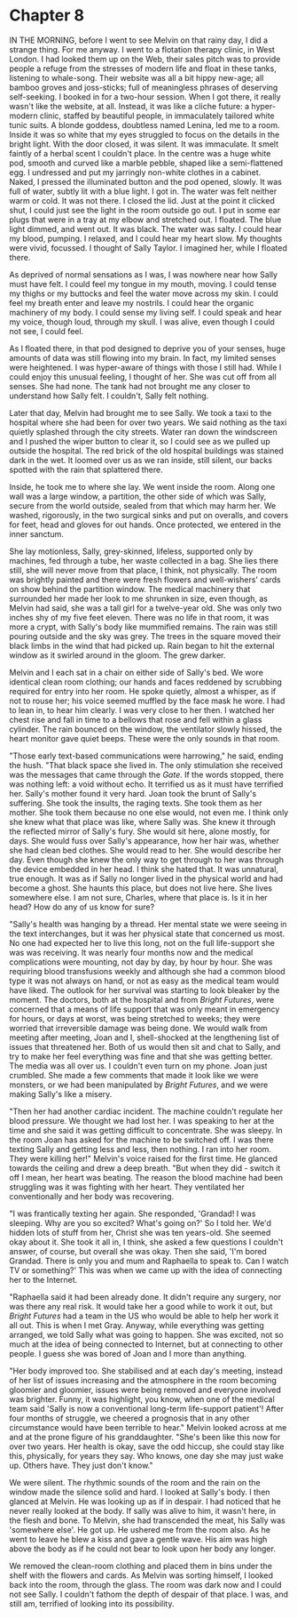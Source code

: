 
# Chapter 8 

<span class="firstLetter">I</span>N THE MORNING, before I went to see Melvin on that rainy day, I did a strange thing. For me anyway. I went to a flotation therapy clinic, in West London. I had looked them up on the Web, their sales pitch was to provide people a refuge from the stresses of modern life and float in these tanks, listening to whale-song. Their website was all a bit hippy new-age; all bamboo groves and joss-sticks; full of meaningless phrases of deserving self-seeking. I booked in for a two-hour session. When I got there, it really wasn't like the website, at all. Instead, it was like a cliche future: a hyper-modern clinic, staffed by beautiful people, in immaculately tailored white tunic suits. A blonde goddess, doubtless named Lenina, led me to a room. Inside it was so white that my eyes struggled to focus on the details in the bright light. With the door closed, it was silent. It was immaculate. It smelt faintly of a herbal scent I couldn't place. In the centre was a huge white pod, smooth and curved like a marble pebble, shaped like a semi-flattened egg. I undressed and put my jarringly non-white clothes in a cabinet. Naked, I pressed the illuminated button and the pod opened, slowly. It was full of water, subtly lit with a blue light. I got in. The water was felt neither warm or cold. It was not there. I closed the lid. Just at the point it clicked shut, I could just see the light in the room outside go out. I put in some ear plugs that were in a tray at my elbow and stretched out. I floated. The blue light dimmed, and went out. It was black. The water was salty. I could hear my blood, pumping. I relaxed, and I could hear my heart slow. My thoughts were vivid, focussed. I thought of Sally Taylor. I imagined her, while I floated there.

As deprived of normal sensations as I was, I was nowhere near how Sally must have felt. I could feel my tongue in my mouth, moving. I could tense my thighs or my buttocks and feel the water move across my skin. I could feel my breath enter and leave my nostrils. I could hear the organic machinery of my body. I could sense my living self. I could speak and hear my voice, though loud, through my skull. I was alive, even though I could not see, I could feel.

As I floated there, in that pod designed to deprive you of your senses, huge amounts of data was still flowing into my brain. In fact, my limited senses were heightened. I was hyper-aware of things with those I still had. While I could enjoy this unusual feeling, I thought of her. She was cut off from all senses. She had none. The tank had not brought me any closer to understand how Sally felt. I couldn't, Sally felt nothing.

Later that day, Melvin had brought me to see Sally. We took a taxi to the hospital where she had been for over two years. We said nothing as the taxi quietly splashed through the city streets. Water ran down the windscreen and I pushed the wiper button to clear it, so I could see as we pulled up outside the hospital. The red brick of the old hospital buildings was stained dark in the wet. It loomed over us as we ran inside, still silent, our backs spotted with the rain that splattered there.

Inside, he took me to where she lay. We went inside the room. Along one wall was a large window, a partition, the other side of which was Sally, secure from the world outside, sealed from that which may harm her. We washed, rigorously, in the two surgical sinks and put on overalls, and covers for feet, head and gloves for out hands. Once protected, we entered in the inner sanctum.

She lay motionless, Sally, grey-skinned, lifeless, supported only by machines, fed through a tube, her waste collected in a bag. She lies there still, she will never move from that place, I think, not physically. The room was brightly painted and there were fresh flowers and well-wishers' cards on show behind the partition window. The medical machinery that surrounded her made her look to me shrunken in size, even though, as Melvin had said, she was a tall girl for a twelve-year old. She was only two inches shy of my five feet eleven. There was no life in that room, it was more a crypt, with Sally's body like mummified remains. The rain was still pouring outside and the sky was grey. The trees in the square moved their black limbs in the wind that had picked up. Rain began to hit the external window as it swirled around in the gloom. The grew darker.

Melvin and I each sat in a chair on either side of Sally's bed. We wore identical clean room clothing; our hands and faces reddened by scrubbing required for entry into her room. He spoke quietly, almost a whisper, as if not to rouse her; his voice seemed muffled by the face mask he wore. I had to lean in, to hear him clearly. I was very close to her then. I watched her chest rise and fall in time to a bellows that rose and fell within a glass cylinder. The rain bounced on the window, the ventilator slowly hissed, the heart monitor gave quiet beeps. These were the only sounds in that room.

"Those early text-based communications were harrowing," he said, ending the hush. "That black space she lived in. The only stimulation she received was the messages that came through the *Gate*. If the words stopped, there was nothing left: a void without echo. It terrified us as it must have terrified her. Sally's mother found it very hard. Joan took the brunt of Sally's suffering. She took the insults, the raging texts. She took them as her mother. She took them because no one else would, not even me. I think only she knew what that place was like, where Sally was. She knew it through the reflected mirror of Sally's fury. She would sit here, alone mostly, for days. She would fuss over Sally's appearance, how her hair was, whether she had clean bed clothes. She would read to her. She would describe her day. Even though she knew the only way to get through to her was through the device embedded in her head. I think she hated that. It was unnatural, true enough. It was as if Sally no longer lived in the physical world and had become a ghost. She haunts this place, but does not live here. She lives somewhere else. I am not sure, Charles, where that place is. Is it in her head? How do any of us know for sure?

"Sally's health was hanging by a thread. Her mental state we were seeing in the text interchanges, but it was her physical state that concerned us most. No one had expected her to live this long, not on the full life-support she was was receiving. It was nearly four months now and the medical complications were mounting, not day by day, by hour by hour. She was requiring blood transfusions weekly and although she had a common blood type it was not always on hand, or not as easy as the medical team would have liked. The outlook for her survival was starting to look bleaker by the moment. The doctors, both at the hospital and from *Bright Futures*, were concerned that a means of life support that was only meant in emergency for hours, or days at worst, was being stretched to weeks; they were worried that irreversible damage was being done. We would walk from meeting after meeting, Joan and I, shell-shocked at the lengthening list of issues that threatened her. Both of us would then sit and chat to Sally, and try to make her feel everything was fine and that she was getting better. The media was all over us. I couldn't even turn on my phone. Joan just crumbled. She made a few comments that made it look like we were monsters, or we had been manipulated by *Bright Futures*, and we were making Sally's like a misery.

"Then her had another cardiac incident. The machine couldn't regulate her blood pressure. We thought we had lost her. I was speaking to her at the time and she said it was getting difficult to concentrate. She was sleepy. In the room Joan has asked for the machine to be switched off. I was there texting Sally and getting less and less, then nothing. I ran into her room. They were killing her!" Melvin's voice raised for the first time. He glanced towards the ceiling and drew a deep breath. "But when they did - switch it off I mean, her heart was beating. The reason the blood machine had been struggling was it was fighting with her heart. They ventilated her conventionally and her body was recovering.

"I was frantically texting her again. She responded, 'Grandad! I was sleeping. Why are you so excited? What's going on?' So I told her. We'd hidden lots of stuff from her, Christ she was ten years-old. She seemed okay about it. She took it all in, I think, she asked a few questions I couldn't answer, of course, but overall she was okay. Then she said, 'I'm bored Grandad. There is only you and mum and Raphaella to speak to. Can I watch TV or something?' This was when we came up with the idea of connecting her to the Internet.

"Raphaella said it had been already done. It didn't require any surgery, nor was there any real risk. It would take her a good while to work it out, but *Bright Futures* had a team in the US who would be able to help her work it all out. This is when I met Gray. Anyway, while everything was getting arranged, we told Sally what was going to happen. She was excited, not so much at the idea of being connected to Internet, but at connecting to other people. I guess she was bored of Joan and I more than anything.

"Her body improved too. She stabilised and at each day's meeting, instead of her list of issues increasing and the atmosphere in the room becoming gloomier and gloomier, issues were being removed and everyone involved was brighter. Funny, it was highlight, you know, when one of the medical team said 'Sally is now a conventional long-term life-support patient'! After four months of struggle, we cheered a prognosis that in any other circumstance would have been terrible to hear." Melvin looked across at me and at the prone figure of his granddaughter. "She's been like this now for over two years. Her health is okay, save the odd hiccup, she could stay like this, physically, for years they say. Who knows, one day she may just wake up. Others have. They just don't know."

We were silent. The rhythmic sounds of the room and the rain on the window made the silence solid and hard. I looked at Sally's body. I then glanced at Melvin. He was looking up as if in despair. I had noticed that he never really looked at the body. If sally was alive to him, it wasn't here, in the flesh and bone. To Melvin, she had transcended the meat, his Sally was 'somewhere else'. He got up. He ushered me from the room also. As he went to leave he blew a kiss and gave a gentle wave. His aim was high above the body as if he could not bear to look upon her body any longer.

We removed the clean-room clothing and placed them in bins under the shelf with the flowers and cards. As Melvin was sorting himself, I looked back into the room, through the glass. The room was dark now and I could not see Sally. I couldn't fathom the depth of despair of that place. I was, and still am, terrified of looking into its possibility. 
